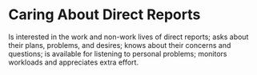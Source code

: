 # Caring About Direct Reports 

Is interested in the work and non-work lives of direct reports; asks about their plans, problems, and desires; knows about their concerns and questions; is available for listening to personal problems; monitors workloads and appreciates extra effort.